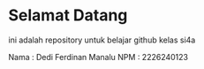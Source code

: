 # Selamat Datang
ini adalah repository untuk belajar github kelas si4a

Nama : Dedi Ferdinan Manalu
NPM : 2226240123
